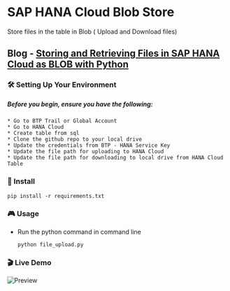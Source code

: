 # SAP HANA Cloud Blob Store
Store files in the table in Blob ( Upload and Download files)

## Blog - [Storing and Retrieving Files in SAP HANA Cloud as BLOB with Python](https://community.sap.com/t5/technology-blogs-by-sap/storing-and-retrieving-files-in-sap-hana-cloud-as-blob-with-python/ba-p/13989676)


### 🛠️ Setting Up Your Environment

##### Before you begin, ensure you have the following:

    * Go to BTP Trail or Global Account
    * Go to HANA Cloud
    * Create table from sql
    * Clone the github repo to your local drive
    * Update the credentials from BTP - HANA Service Key
    * Update the file path for uploading to HANA Cloud
    * Update the file path for downloading to local drive from HANA Cloud Table

### 🧰 Install 
```
pip install -r requirements.txt
```

### 🎮 Usage
* Run the python command in command line
    ```
    python file_upload.py
    ```

### 🎬 Live Demo 
![Preview](https://github.com/yogananda-muthaiah/HANA-Cloud-Blob-Store/blob/main/2025-01-18_10-31-54.gif)
